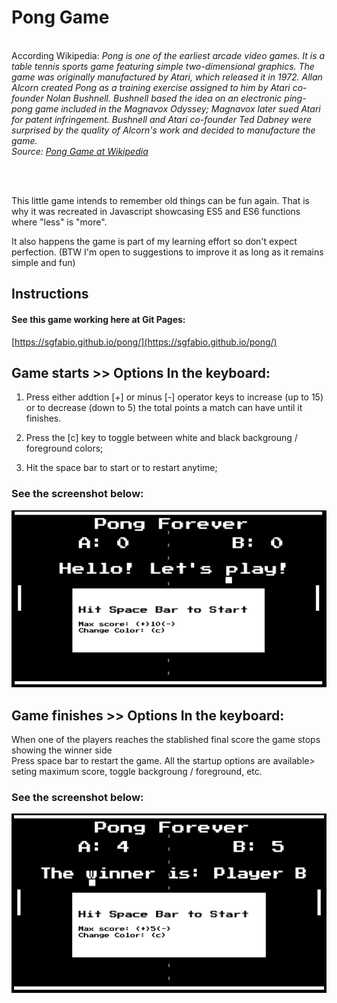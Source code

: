# Pong Game
<br>
According Wikipedia:
<i> Pong is one of the earliest arcade video games. It is a table tennis sports game featuring simple two-dimensional graphics. 
The game was originally manufactured by Atari, which released it in 1972. Allan Alcorn created Pong as a training exercise assigned to him by Atari co-founder Nolan Bushnell. Bushnell based the idea on an electronic ping-pong game included in the Magnavox Odyssey; Magnavox later sued Atari for patent infringement. Bushnell and Atari co-founder Ted Dabney were surprised by the quality of Alcorn's work and decided to manufacture the game.
<br>Source:  <a href="https://en.wikipedia.org/wiki/Pong:">Pong Game at Wikipedia</a></i>

<br><br>

This little game intends to remember old things can be fun again.
That is why it was recreated in Javascript  showcasing ES5 and ES6 functions where "less" is "more".

It also happens the game is part of my learning effort so don't expect perfection. (BTW I'm open to suggestions to improve it as long as it remains simple and fun) 
  

## Instructions


#### See this game working here at Git Pages:
[https://sgfabio.github.io/pong/](https://sgfabio.github.io/pong/)


## Game starts >> Options In the keyboard:
        
1. Press either addtion [+] or minus [-] operator keys to increase (up to 15) or to 
 decrease (down to 5) the total points a match can have until it finishes.

2. Press the [c] key to toggle between white and black backgroung / foreground colors;

3. Hit the space bar to start or to restart anytime; 



### See the screenshot below:

![](/img/Pong_Forever_Start_scr.png)  

## Game finishes >> Options In the keyboard:

When one of the players reaches the stablished final score the game stops showing the winner side  
Press space bar to restart the game. All the startup options are available> seting maximum score, toggle backgroung / foreground, etc.

### See the screenshot below:

![](/img/Pong_Forever_Final_scr.png)



  
